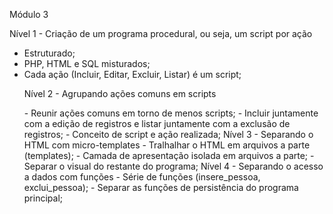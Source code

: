 Módulo 3  
  
<p>Nível 1 - Criação de um programa procedural, ou seja, um script por ação</p>
<ul>
<li>Estruturado;</li>
<li>PHP, HTML e SQL misturados; </li> 
<li>Cada ação (Incluir, Editar, Excluir, Listar) é um script;  
<p>Nível 2 - Agrupando ações comuns em scripts</p>
 - Reunir ações comuns em torno de menos scripts;  
 - Incluir juntamente com a edição de registros e listar juntamente com a exclusão de registros;  
 - Conceito de script e ação realizada;  
Nível 3 - Separando o HTML com micro-templates  
 - Tralhalhar o HTML em arquivos a parte (templates);  
 - Camada de apresentação isolada em arquivos a parte;  
 - Separar o visual do restante do programa;  
Nível 4 - Separando o acesso a dados com funções  
 - Série de funções (insere_pessoa, exclui_pessoa);  
 - Separar as funções de persistência do programa principal;  
